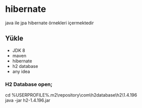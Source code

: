 # hibernate

java ile jpa hibernate örnekleri içermektedir

## Yükle
- JDK 8
- maven
- hibernate
- h2 database
- any idea

### H2 Database open;
cd %USERPROFILE%\.m2\repository\com\h2database\h2\1.4.196\
java -jar h2-1.4.196.jar